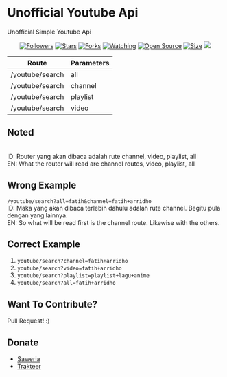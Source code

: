 # Unofficial Youtube Api
Unofficial Simple Youtube Api

<p align="center">
<a href="https://github.com/FatihArridho?tab=followers"><img title="Followers" src="https://img.shields.io/github/followers/FatihArridho?color=red&style=flat-square"></a>
<a href="https://github.com/FatihArridho/Unofficial-YoutubeApi/stargazers/"><img title="Stars" src="https://img.shields.io/github/stars/FatihArridho/Unofficial-YoutubeApi?color=blue&style=flat-square"></a>
<a href="https://github.com/FatihArridho/Unofficial-YoutubeApi/network/members"><img title="Forks" src="https://img.shields.io/github/forks/FatihArridho/Unofficial-YoutubeApi?color=red&style=flat-square"></a>
<a href="https://github.com/FatihArridho/Unofficial-YoutubeApi/watchers"><img title="Watching" src="https://img.shields.io/github/watchers/FatihArridho/Unofficial-YoutubeApi?label=Watchers&color=blue&style=flat-square"></a>
<a href="https://github.com/FatihArridho/Unofficial-YoutubeApi"><img title="Open Source" src="https://badges.frapsoft.com/os/v2/open-source.svg?v=103"></a>
<a href="https://github.com/FatihArridho/Unofficial-YoutubeApi"><img title="Size" src="https://img.shields.io/github/repo-size/FatihArridho/Unofficial-YoutubeApi?style=flat-square&color=green"></a>
<a href="https://hits.seeyoufarm.com"><img src="https://hits.seeyoufarm.com/api/count/incr/badge.svg?url=https%3A%2F%2Fgithub.com%2FFatihArridho%2FUnofficual-YoutubeApi&count_bg=%2379C83D&title_bg=%23555555&icon=probot.svg&icon_color=%2300FF6D&title=hits&edge_flat=false"/></a>
</p>

| Route           | Parameters  |
|-----------------|------------ |
| /youtube/search | all         |
| /youtube/search | channel     |
| /youtube/search | playlist    |
| /youtube/search | video       |

## Noted
<br />
ID: Router yang akan dibaca adalah rute channel, video, playlist, all
<br />
EN: What the router will read are channel routes, video, playlist, all

## Wrong Example
`/youtube/search?all=fatih&channel=fatih+arridho`
<br />
ID: Maka yang akan dibaca terlebih dahulu adalah rute channel. Begitu pula dengan yang lainnya.
<br />
EN: So what will be read first is the channel route. Likewise with the others.

## Correct Example
1. `youtube/search?channel=fatih+arridho`
2. `youtube/search?video=fatih+arridho`
3. `youtube/search?playlist=playlist+lagu+anime`
4. `youtube/search?all=fatih+arridho`

## Want To Contribute?
Pull Request! :)

## Donate
- <a href="https://saweria.co/FatihArridho" target="_blank">Saweria<a/>
- <a href="https://trakteer.id/FatihArridho/tip" target="_blank">Trakteer<a/>
